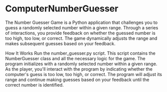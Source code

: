 # ComputerNumberGuesser
The Number Guesser Game is a Python application that challenges you to guess a randomly selected number within a given range. Through a series of interactions, you provide feedback on whether the guessed number is too high, too low, or correct. The game dynamically adjusts the range and makes subsequent guesses based on your feedback.

How It Works
Run the number_guesser.py script. This script contains the NumberGuesser class and all the necessary logic for the game.
The program initializes with a randomly selected number within a given range.
As the player, you'll interact with the program by indicating whether the computer's guess is too low, too high, or correct.
The program will adjust its range and continue making guesses based on your feedback until the correct number is identified.
